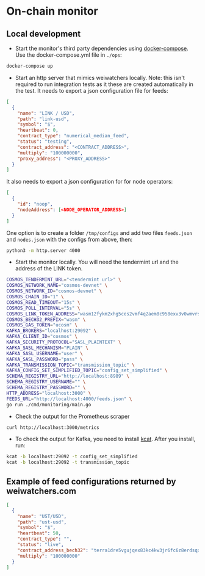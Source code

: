 # On-chain monitor

## Local development

- Start the monitor's third party dependencies using [docker-compose](https://docs.docker.com/compose/).
  Use the docker-compose.yml file in `./ops`:

```sh
docker-compose up
```

- Start an http server that mimics weiwatchers locally. Note: this isn't required to run integration tests as it these are created automatically in the test. It needs to export a json configuration file for feeds:

```json
[
  {
    "name": "LINK / USD",
    "path": "link-usd",
    "symbol": "$",
    "heartbeat": 0,
    "contract_type": "numerical_median_feed",
    "status": "testing",
    "contract_address": "<CONTRACT_ADDRESS>",
    "multiply": "100000000",
    "proxy_address": "<PROXY_ADDRESS>"
  }
]
```

It also needs to export a json configuration for for node operators:

```json
[
  {
    "id": "noop",
    "nodeAddress": [<NODE_OPERATOR_ADDRESS>]
  }
]
```

One option is to create a folder `/tmp/configs` and add two files `feeds.json` and `nodes.json` with the configs from above, then:

```bash
python3 -m http.server 4000
```

- Start the monitor locally. You will need the tendermint url and the address of the LINK token.

```bash
COSMOS_TENDERMINT_URL="<tendermint url>" \
COSMOS_NETWORK_NAME="cosmos-devnet" \
COSMOS_NETWORK_ID="cosmos-devnet" \
COSMOS_CHAIN_ID="1" \
COSMOS_READ_TIMEOUT="15s" \
COSMOS_POLL_INTERVAL="5s" \
COSMOS_LINK_TOKEN_ADDRESS="wasm12fykm2xhg5ces2vmf4q2aem8c958exv3v0wmvrspa8zucrdwjedsjax9ms" \
COSMOS_BECH32_PREFIX="wasm" \
COSMOS_GAS_TOKEN="ucosm" \
KAFKA_BROKERS="localhost:29092" \
KAFKA_CLIENT_ID="cosmos" \
KAFKA_SECURITY_PROTOCOL="SASL_PLAINTEXT" \
KAFKA_SASL_MECHANISM="PLAIN" \
KAFKA_SASL_USERNAME="user" \
KAFKA_SASL_PASSWORD="pass" \
KAFKA_TRANSMISSION_TOPIC="transmission_topic" \
KAFKA_CONFIG_SET_SIMPLIFIED_TOPIC="config_set_simplified" \
SCHEMA_REGISTRY_URL="http://localhost:8989" \
SCHEMA_REGISTRY_USERNAME="" \
SCHEMA_REGISTRY_PASSWORD="" \
HTTP_ADDRESS="localhost:3000" \
FEEDS_URL="http://localhost:4000/feeds.json" \
go run ./cmd/monitoring/main.go
```

- Check the output for the Prometheus scraper

```bash
curl http://localhost:3000/metrics
```

- To check the output for Kafka, you need to install [kcat](https://github.com/edenhill/kcat). After you install, run:

```bash
kcat -b localhost:29092 -t config_set_simplified
kcat -b localhost:29092 -t transmission_topic
```

## Example of feed configurations returned by weiwatchers.com

```json
[
  {
    "name": "UST/USD",
    "path": "ust-usd",
    "symbol": "$",
    "heartbeat": 50,
    "contract_type": "",
    "status": "live",
    "contract_address_bech32": "terra1dre5vgujqex83kc4kw3jr6fc6z8erdsqxlsvhk" ,
    "multiply": "100000000"
  }
]
```
